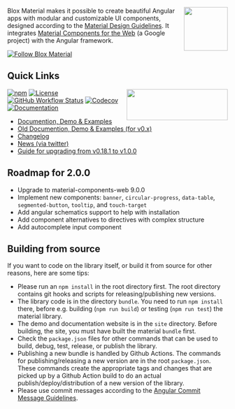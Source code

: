 <a href="https://material.src.zone"><img align="right" src="https://material.src.zone/css/bloxmaterial.4b1fe3a46fecc6299b03.svg" width="100" height="100"/></a>

Blox Material makes it possible to create beautiful Angular apps with modular and customizable UI components,
designed according to the [Material Design Guidelines](https://material.io/design/guidelines-overview/).
It integrates [Material Components for the Web](https://github.com/material-components/material-components-web)
(a Google project) with the Angular framework.

[![Follow Blox Material](https://img.shields.io/twitter/url/https/twitter.com/TheSourceZone.svg?style=social&label=Follow\+Blox\+Material)](https://twitter.com/intent/follow?screen_name=TheSourceZone)

## Quick Links
<a href="https://github.com/src-zone/material/actions"><img align="right" src="https://buildstats.info/github/chart/src-zone/material?branch=master&showStats=false" width="231" height="71"/></a>

[![npm](https://img.shields.io/npm/v/@blox/material.svg)](https://www.npmjs.com/package/@blox/material)
[![License](https://img.shields.io/github/license/src-zone/material.svg)](LICENSE.txt)
[![GitHub Workflow Status](https://img.shields.io/github/workflow/status/src-zone/material/build)](https://github.com/src-zone/material/actions?query=workflow%3A%22Build%2C+Test%2C+Preview%22)
[![Codecov](https://img.shields.io/codecov/c/github/src-zone/material)](https://codecov.io/gh/src-zone/material)
[![Documentation](https://img.shields.io/badge/demo-website-lightgrey.svg)](https://material.src.zone/)
* [Documention, Demo & Examples](https://material.src.zone/)
* [Old Documention, Demo & Examples (for v0.x)](https://v0.material.src.zone/material)
* [Changelog](https://github.com/src-zone/material/blob/master/bundle/CHANGELOG.md)
* [News (via twitter)](https://twitter.com/TheSourceZone)
* [Guide for upgrading from v0.18.1 to v1.0.0](docs/migration/migration-0-to-1.md)

## Roadmap for 2.0.0

* Upgrade to material-components-web 9.0.0
* Implement new components: `banner`, `circular-progress`, `data-table`, `segmented-button`, `tooltip`,
  and `touch-target`
* Add angular schematics support to help with installation
* Add component alternatives to directives with complex structure
* Add autocomplete input component

## Building from source

If you want to code on the library itself, or build it from source for other reasons, here are
some tips:

* Please run an `npm install` in the root directory first. The root directory contains git hooks
  and scripts for releasing/publishing new versions.
* The library code is in the directory `bundle`. You need to run `npm install` there, before
  e.g. building (`npm run build`) or testing (`npm run test`) the material library.
* The demo and documentation website is in the `site` directory. Before building, the site,
  you must have built the material `bundle` first.
* Check the `package.json` files for other commands that can be used to build, debug, test,
  release, or publish the library.
* Publishing a new bundle is handled by Github Actions. The commands for publishing/releasing a new
  version are in the root `package.json`. These commands create the appropriate tags and changes
  that are picked up by a Github Action build to do an actual publish/deploy/distribution of a new
  version of the library.
* Please use commit messages according to the [Angular Commit Message Guidelines](https://github.com/angular/angular/blob/master/CONTRIBUTING.md#-commit-message-guidelines).
